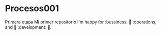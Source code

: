 # Procesos001
Primera etapa
Mi primer repositorio
 I'm happy for :bussiness: :apple: :operations, and :candy: :development: :cheese:.
